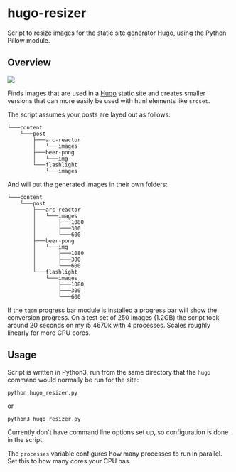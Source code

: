 # hugo-resizer
Script to resize images for the static site generator Hugo, using the Python Pillow module.

## Overview

![](https://i.imgur.com/tYfUzfY.png)

Finds images that are used in a [Hugo](https://gohugo.io) static site and creates smaller versions that can more easily be used with html
elements like `srcset`.

The script assumes your posts are layed out as follows:
```
└───content
    └───post
        ├───arc-reactor
        │   └───images
        ├───beer-pong
        │   └───img
        └───flashlight
            └───images
```

And will put the generated images in their own folders:
```
└───content
    └───post
        ├───arc-reactor
        │   └───images
        │       ├───1080
        │       ├───300
        │       └───600
        ├───beer-pong
        │   └───img
        │       ├───1080
        │       ├───300
        │       └───600
        └───flashlight
            └───images
                ├───1080
                ├───300
                └───600
```

If the `tqdm` progress bar module is installed a progress bar will show the conversion progress. On a test set of 250 images (1.2GB)
the script took around 20 seconds on my i5 4670k with 4 processes. Scales roughly linearly for more CPU cores.

## Usage
Script is written in Python3, run from the same directory that the `hugo` command would normally be run for the site:

`python hugo_resizer.py`

or 

`python3 hugo_resizer.py`

Currently don't have command line options set up, so configuration is done in the script.

The `processes` variable configures how many processes to run in parallel. Set this to how many cores your CPU has.
